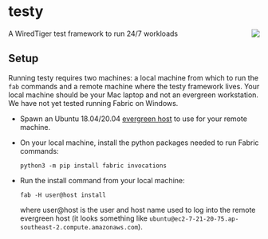 # testy
A WiredTiger test framework to run 24/7 workloads
<img src="https://user-images.githubusercontent.com/15895661/200436292-66c87f0d-3068-4bae-a002-3de473faf8b5.png" align="right">

## Setup
Running testy requires two machines: a local machine from which to run the `fab` commands and a remote machine where the testy framework lives. Your local machine should be your Mac laptop and not an evergreen workstation. We have not yet tested running Fabric on Windows.

- Spawn an Ubuntu 18.04/20.04 [evergreen host](https://spruce.mongodb.com/spawn/host) to use for your remote machine. 

- On your local machine, install the python packages needed to run Fabric commands:
  ```
  python3 -m pip install fabric invocations
  ```

- Run the install command from your local machine:
  ```
  fab -H user@host install
  ```
  where user@host is the user and host name used to log into the remote evergreen host (it looks something like `ubuntu@ec2-7-21-20-75.ap-southeast-2.compute.amazonaws.com`).
